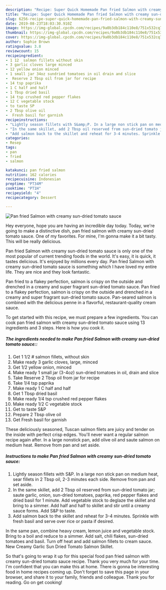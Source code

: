 ```yaml
---
description: "Recipe: Super Quick Homemade Pan fried Salmon with creamy sun-dried tomato sauce"
title: "Recipe: Super Quick Homemade Pan fried Salmon with creamy sun-dried tomato sauce"
slug: 6256-recipe-super-quick-homemade-pan-fried-salmon-with-creamy-sun-dried-tomato-sauce
date: 2019-08-23T18:03:30.910Z
image: https://img-global.cpcdn.com/recipes/9a0b3db184c110e8/751x532cq70/pan-fried-salmon-with-creamy-sun-dried-tomato-sauce-recipe-main-photo.jpg
thumbnail: https://img-global.cpcdn.com/recipes/9a0b3db184c110e8/751x532cq70/pan-fried-salmon-with-creamy-sun-dried-tomato-sauce-recipe-main-photo.jpg
cover: https://img-global.cpcdn.com/recipes/9a0b3db184c110e8/751x532cq70/pan-fried-salmon-with-creamy-sun-dried-tomato-sauce-recipe-main-photo.jpg
author: Sophie Brown
ratingvalue: 3.8
reviewcount: 15
recipeingredient:
- 1 12  salmon fillets without skin
- 3 garlic cloves large minced
- 12 yellow onion minced
- 1 small jar 34oz sundried tomatoes in oil drain and slice
-  Reserve 2 Tbsp oil from jar for recipe
- 14 tsp paprika
- 1 C half and half
- 1 Tbsp dried basil
- 14 tsp crushed red pepper flakes
- 12 C vegetable stock
- to taste SP
- 2 Tbsp olive oil
-  Fresh basil for garnish
recipeinstructions:
- "Lightly season fillets with S&amp;P. In a large non stick pan on medium heat, sear fillets in 2 Tbsp oil, 2-3 minutes each side. Remove from pan and set aside."
- "In the same skillet, add 2 Tbsp oil reserved from sun-dried tomato jar; saute garlic, onion, sun-dried tomatoes, paprika, red pepper flakes and dried basil for 1 minute. Add vegetable stock to deglaze the skillet and bring to a simmer. Add half and half to skillet and stir until a creamy sauce forms. Add S&amp;P to taste."
- "Add salmon back to the skillet and reheat for 3-4 minutes. Sprinkle with fresh basil and serve over rice or pasta if desired."
categories:
- Resep
tags:
- pan
- fried
- salmon

katakunci: pan fried salmon
nutrition: 162 calories
recipecuisine: Indonesian
preptime: "PT34M"
cooktime: "PT1H"
recipeyield: "4"
recipecategory: Dessert

---
```



![Pan fried Salmon with creamy sun-dried tomato sauce](https://img-global.cpcdn.com/recipes/9a0b3db184c110e8/751x532cq70/pan-fried-salmon-with-creamy-sun-dried-tomato-sauce-recipe-main-photo.jpg)

Hey everyone, hope you are having an incredible day today. Today, we're going to make a distinctive dish, pan fried salmon with creamy sun-dried tomato sauce. One of my favorites. For mine, I'm gonna make it a bit tasty. This will be really delicious.

Pan fried Salmon with creamy sun-dried tomato sauce is only one of the most popular of current trending foods in the world. It's easy, it is quick, it tastes delicious. It's enjoyed by millions every day. Pan fried Salmon with creamy sun-dried tomato sauce is something which I have loved my entire life. They are nice and they look fantastic.

Pan fried to a flakey perfection, salmon is crispy on the outside and drenched in a creamy and super fragrant sun-dried tomato sauce. Pan fried to a flakey perfection, salmon is crispy on the outside and drenched in a creamy and super fragrant sun-dried tomato sauce. Pan-seared salmon is combined with the delicious penne in a flavorful, restaurant-quality cream sauce.


To get started with this recipe, we must prepare a few ingredients. You can cook pan fried salmon with creamy sun-dried tomato sauce using 13 ingredients and 3 steps. Here is how you cook it.

##### The ingredients needed to make Pan fried Salmon with creamy sun-dried tomato sauce::

1. Get 1 1/2 # salmon fillets, without skin
1. Make ready 3 garlic cloves, large, minced
1. Get 1/2 yellow onion, minced
1. Make ready 1 small jar (3-4oz) sun-dried tomatoes in oil, drain and slice
1. Take  Reserve 2 Tbsp oil from jar for recipe
1. Take 1/4 tsp paprika
1. Make ready 1 C half and half
1. Get 1 Tbsp dried basil
1. Make ready 1/4 tsp crushed red pepper flakes
1. Make ready 1/2 C vegetable stock
1. Get to taste S&amp;P
1. Prepare 2 Tbsp olive oil
1. Get  Fresh basil for garnish


These deliciously seasoned, Tuscan salmon filets are juicy and tender on the inside with perfect crisp edges. You&#39;ll never want a regular salmon recipe again after. In a large nonstick pan, add olive oil and saute salmon on medium heat. Remove from pan and set aside. 

##### Instructions to make Pan fried Salmon with creamy sun-dried tomato sauce:

1. Lightly season fillets with S&amp;P. In a large non stick pan on medium heat, sear fillets in 2 Tbsp oil, 2-3 minutes each side. Remove from pan and set aside.
1. In the same skillet, add 2 Tbsp oil reserved from sun-dried tomato jar; saute garlic, onion, sun-dried tomatoes, paprika, red pepper flakes and dried basil for 1 minute. Add vegetable stock to deglaze the skillet and bring to a simmer. Add half and half to skillet and stir until a creamy sauce forms. Add S&amp;P to taste.
1. Add salmon back to the skillet and reheat for 3-4 minutes. Sprinkle with fresh basil and serve over rice or pasta if desired.


In the same pan, combine heavy cream, lemon juice and vegetable stock. Bring to a boil and reduce to a simmer. Add salt, chili flakes, sun-dried tomatoes and basil. Turn off heat and add salmon fillets to cream sauce. New Creamy Garlic Sun Dried Tomato Salmon Skillet. 

So that's going to wrap it up for this special food pan fried salmon with creamy sun-dried tomato sauce recipe. Thank you very much for your time. I'm confident that you can make this at home. There is gonna be interesting food in home recipes coming up. Don't forget to save this page in your browser, and share it to your family, friends and colleague. Thank you for reading. Go on get cooking!

